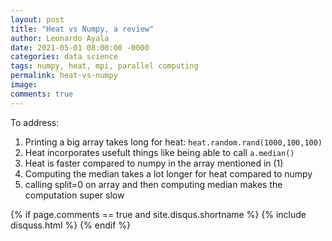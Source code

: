 ```yaml
---
layout: post
title: "Heat vs Numpy, a review"
author: Leonardo Ayala
date: 2021-05-01 08:00:00 -0000
categories: data science
tags: numpy, heat, mpi, parallel computing
permalink: heat-vs-numpy
image:
comments: true
---
```


To address:
1. Printing a big array takes long for heat: `heat.random.rand(1000,100,100)`
2. Heat incorporates usefult things like being able to call `a.median()`
3. Heat is faster compared to numpy in the array mentioned in (1)
4. Computing the median takes a lot longer for heat compared to numpy
5. calling split=0 on array and then computing median makes the computation super slow

{% if page.comments == true and site.disqus.shortname %}
    {% include disquss.html %}
{% endif %}